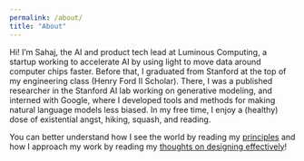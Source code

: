 ```yaml
---
permalink: /about/
title: "About"
---
```


Hi! I’m Sahaj, the AI and product tech lead at Luminous Computing, a startup working to accelerate AI by using light to move data around computer chips faster. Before that, I graduated from Stanford at the top of my engineering class (Henry Ford II Scholar). There, I was a published researcher in the Stanford AI lab working on generative modeling, and interned with Google, where I developed tools and methods for making natural language models less biased. In my free time, I enjoy a (healthy) dose of existential angst, hiking, squash, and reading.

You can better understand how I see the world by reading my [principles](https://sahajgarg.github.io/blog/principles) and how I approach my work by reading my [thoughts on designing effectively](https://sahajgarg.github.io/blog/design)!

